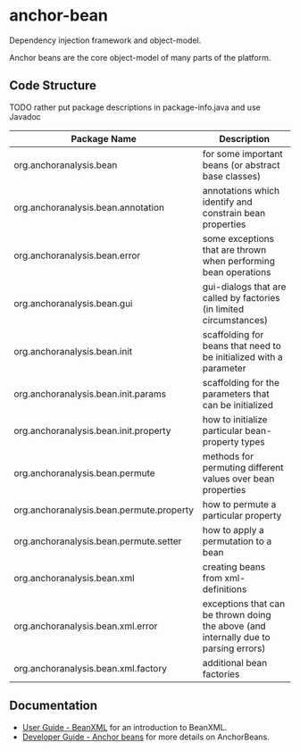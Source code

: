 # anchor-bean

Dependency injection framework and object-model.

Anchor beans are the core object-model of many parts of the platform.

## Code Structure

TODO rather put package descriptions in package-info.java and use Javadoc

| Package Name | Description |
|--------------|-------------|
| org.anchoranalysis.bean | for some important beans (or abstract base classes) |
| org.anchoranalysis.bean.annotation | annotations which identify and constrain bean properties |
| org.anchoranalysis.bean.error | some exceptions that are thrown when performing bean operations |
| org.anchoranalysis.bean.gui | gui-dialogs that are called by factories (in limited circumstances) |
| org.anchoranalysis.bean.init | scaffolding for beans that need to be initialized with a parameter |
| org.anchoranalysis.bean.init.params | scaffolding for the parameters that can be initialized |
| org.anchoranalysis.bean.init.property | how to initialize particular bean-property types |
| org.anchoranalysis.bean.permute | methods for permuting different values over bean properties |
| org.anchoranalysis.bean.permute.property | how to permute a particular property |
| org.anchoranalysis.bean.permute.setter | how to apply a permutation to a bean |
| org.anchoranalysis.bean.xml | creating beans from xml-definitions |
| org.anchoranalysis.bean.xml.error | exceptions that can be thrown doing the above (and internally due to parsing errors)
| org.anchoranalysis.bean.xml.factory | additional bean factories |

## Documentation

- [User Guide - BeanXML](https://www.anchoranalysis.org/user_guide_bean_xml.html) for an introduction to BeanXML.
- [Developer Guide - Anchor beans](https://www.anchoranalysis.org/developer_guide_anchor_beans.html) for more details on AnchorBeans.